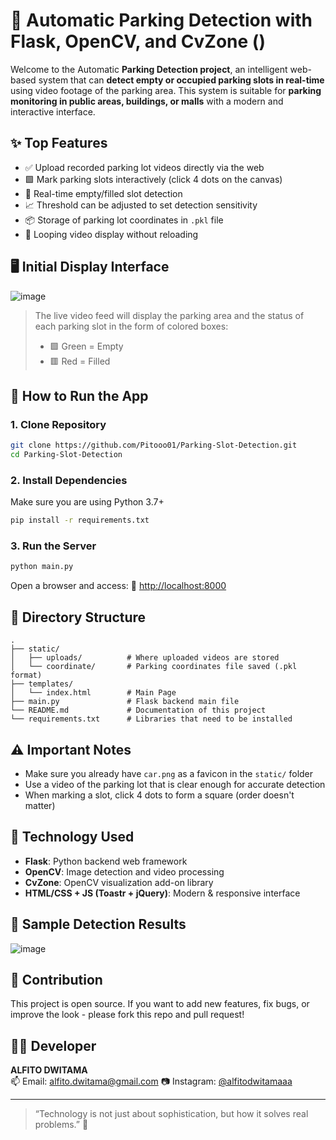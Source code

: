 # 🚗 Automatic Parking Detection with Flask, OpenCV, and CvZone ()

Welcome to the Automatic **Parking Detection project**, an intelligent web-based system that can **detect empty or occupied parking slots in real-time** using video footage of the parking area. This system is suitable for **parking monitoring in public areas, buildings, or malls** with a modern and interactive interface.

## ✨ Top Features

- ✅ Upload recorded parking lot videos directly via the web
- 🟩 Mark parking slots interactively (click 4 dots on the canvas)
- 🧠 Real-time empty/filled slot detection
- 📈 Threshold can be adjusted to set detection sensitivity
- 📦 Storage of parking lot coordinates in `.pkl` file
- 🔁 Looping video display without reloading

## 🖥️ Initial Display Interface

![image](https://github.com/user-attachments/assets/cee4fc9c-f0c9-476c-afbb-1e3690e5c8f6)

> The live video feed will display the parking area and the status of each parking slot in the form of colored boxes:
> - 🟩 Green = Empty
> - 🟥 Red = Filled

## 🚀 How to Run the App

### 1. Clone Repository
```bash
git clone https://github.com/Pitooo01/Parking-Slot-Detection.git
cd Parking-Slot-Detection
```

### 2. Install Dependencies
Make sure you are using Python 3.7+ 
```bash
pip install -r requirements.txt
```

### 3. Run the Server
```bash
python main.py
```

Open a browser and access:
📍 [http://localhost:8000](http://localhost:8000)

## 📂 Directory Structure

```
.
├── static/
│   ├── uploads/          # Where uploaded videos are stored
│   └── coordinate/       # Parking coordinates file saved (.pkl format)
├── templates/
│   └── index.html        # Main Page
├── main.py               # Flask backend main file
└── README.md             # Documentation of this project
└── requirements.txt      # Libraries that need to be installed
```

## ⚠️ Important Notes

- Make sure you already have `car.png` as a favicon in the `static/` folder
- Use a video of the parking lot that is clear enough for accurate detection
- When marking a slot, click 4 dots to form a square (order doesn't matter)

## 🧠 Technology Used

- **Flask**: Python backend web framework
- **OpenCV**: Image detection and video processing
- **CvZone**: OpenCV visualization add-on library
- **HTML/CSS + JS (Toastr + jQuery)**: Modern & responsive interface

## 📸 Sample Detection Results

![image](https://github.com/user-attachments/assets/2c85db66-ce7e-45d2-bae7-5c87927137fb)

## 🙌 Contribution

This project is open source. If you want to add new features, fix bugs, or improve the look - please fork this repo and pull request!

## 🧑‍💻 Developer

**ALFITO DWITAMA**  
📫 Email: alfito.dwitama@gmail.com
📷 Instagram: [@alfitodwitamaaa](https://www.instagram.com/alfitodwitamaaa)

---

> “Technology is not just about sophistication, but how it solves real problems.” 🚀
